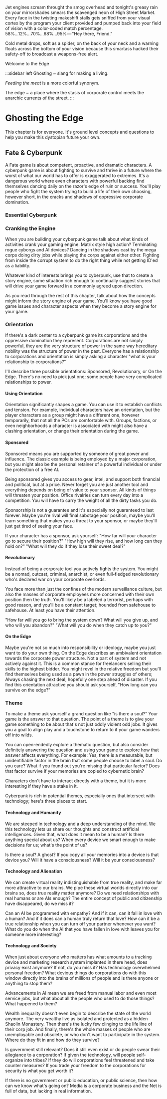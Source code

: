 Jet engines scream throught the smog overhead and tonight's greasy rain on your mirrorshades smears the scavenged neon of High Street Market. Every face in the twisting makeshift stalls gets sniffed from your visual cortex by the program your client provided and pumped back into your field of vision with a color-coded match percentage. 58%...12%...70%...68%...95% — "Hey there, Friend."

Cold metal drops, soft as a spider, on the back of your neck and a warning floats across the bottom of your vision because this smartass hacked their safety-off to broadcast a weapons-free alert. 

Welcome to the Edge

:::sidebar left 
Ghosting​ 
~ slang for making a living. 
  
  *Feeding the meat* is a more colorful synonym.

The edge 
~ a place where the stasis of corporate control meets the anarchic currents of the street.
:::

<!-- more mood and setting and less this is cyberpunk essays 
the original point of this section was to help in the setting creation part of the game. something to think about. -->

# Ghosting the Edge

This chapter is for everyone. It's ground level concepts and questions to help you make this dystopian future your own.

## Fate & Cyberpunk

A Fate game is about competent, proactive, and dramatic characters. A cyberpunk game is about fighting to survive and thrive in a future where the worst of what our world has to offer is exaggerated to extremes. It's a dangerous world where even characters with powerful backing find themselves dancing daily on the razor's edge of ruin or success. You'll play people who fight the system trying to build a life of their own choosing, however short, in the cracks and shadows of oppressive corporate domination.

### Essential Cyberpunk

<!-- Basic concepts and tropes of cyberpunk. Such as cyberware, and what is the Net. Especially what the Net is -->

### Cranking the Engine

When you are building your cyberpunk game talk about what kinds of activities crank your gaming engine. Matrix style high action? Terminating rogue cyborgs and AI devices? Dancing in the shadows cast by the mega corps doing dirty jobs while playing the corps against either other. Fighting from inside the corrupt system to do the right thing while not getting ID'ed as a liability.

Whatever kind of interests brings you to cyberpunk, use that to create a story engine, some situation rich enough to continually suggest stories that will drive your game forward in a commonly agreed upon direction.

As you read through the rest of this chapter, talk about how the concepts might inform the story engine of your game. You'll know you have good game issues and character aspects when they become a story engine for your game.

### Orientation

If there's a dark center to a cyberpunk game its corporations and the oppressive domination they represent. Corporations are not simply powerful, they are the very structure of power in the same way hereditary nobility was the structure of power in the past. Everyone has a relationship to corporations and orientation is simply asking a character "what is your relationship to corporations?"

I'll describe three possible orientations: Sponsored, Revolutionary, or On the Edge. There's no need to pick just one; some people have very complicated relationships to power.

#### Using Orientation

Orientation significantly shapes a game. You can use it to establish conflicts and tension. For example, individual characters have an orientation, but the player characters as a group might have a different one, however temporarily, that not all the PCs are comfortable with. Groups, factions, or even neighborhoods a character is associated with might also have a clashing orientation, or change their orientation during the game.

#### Sponsored

Sponsored means you are supported by someone of great power and influence. The classic example is being employed by a major corporation, but you might also be the personal retainer of a powerful individual or under the protection of a free AI.

Being sponsored gives you access to gear, intel, and support both financial and political, but at a price. Never forget you are just another tool and everything depends on being of value to your sponsor. All kinds of things will threaten your position. Office rivalries can turn every day into a competition. You will have to carry the weight of all the dirty tasks you do.

Sponsorship is not a guarantee and it's especially not guaranteed to last forever. Maybe you're rival will final sabotage your position, maybe you'll learn something that makes you a threat to your sponsor, or maybe they'll just get tired of seeing your face.

If your character has a sponsor, ask yourself: "How far will your character go to secure their position?" "How high will they rise, and how long can they hold on?" "What will they do if they lose their sweet deal?"

#### Revolutionary

Instead of being a corporate tool you actively fights the system. You might be a nomad, outcast, criminal, anarchist, or even full-fledged revolutionary who's declared war on your corporate overlords.

You face more than just the confines of the modern surveillance culture, but also the masses of corporate employees more concerned with their own position then the truth. You'll likely be a labeled a terrorist, perhaps with good reason, and you'll be a constant target; hounded from safehouse to safehouse. At least you have their attention.

"How far will you go to bring the system down? What will you give up, and who will you abandon?" "What will you do when they catch up to you?"

#### On the Edge

Maybe you're not so much into responsibility or ideology, maybe you just want to do your own thing. On the Edge describes an ambivalent orientation towards the corporate power structure. Not a part of system and not actively against it. This is a common stance for freelancers selling their skills to the highest bidder. You might revel in the relative freedom but you'll find themselves being used as a pawn in the power struggles of others; Always chasing the next deal, hopefully one step ahead of disaster. If you find this orientation attractive you should ask yourself, "How long can you survive on the edge?"

### Theme

To make a theme ask yourself a grand question like "is there a soul?" Your game is the answer to that question. The point of a theme is to give your game something to be about that's not just oddly violent odd jobs. It gives you a goal to align play and a touchstone to return to if your game wanders off into wilds.

You can open-endedly explore a thematic question, but also consider definitely answering the question and using your game to explore how that answer affects everything. For example: Yes, there is a measurable, but unidentifiable factor in the brain that some people choose to label a soul. Do you care? What if you found out you're missing that particular factor? Does that factor survive if your memories are copied to cybernetic brain?

Characters don't have to interact directly with a theme, but it is more interesting if they have a stake in it.

Cyberpunk is rich in potential themes, especially ones that intersect with technology; here's three places to start.

#### Technology and Humanity

We are steeped in technology and a deep understanding of the mind. We this technology lets us share our thoughts and construct artificial intelligences. Given that, what does it mean to be a human? Is there anything special about us? When every device we smart enough to make decisions for us; what's the point of us?

Is there a soul? A ghost? If you copy all your memories into a device is that device you? Will it have a consciousness? Will it be your consciousness?

#### Technology and Alienation 

We can create virtual reality indistinguishable from true reality, and make far more attractive to our brains. We pipe these virtual worlds directly into our brains so, does true reality matter anymore? Do we need relationships with real humans or are AIs enough? The entire concept of public and citizenship have disappeared, do we miss it?

Can an AI be programmed with empathy? And if it can, can it fall in love with a human? And if it does can a human truly return that love? How can it be a true relationship when you can turn off your partner whenever you want? What do you do when the AI that you have fallen in love with leaves you for someone more interesting?

#### Technology and Society

When just about everyone who matters has what amounts to a tracking device and marketing research system implanted in there head, does privacy exist anymore? If not, do you miss it? Has technology overwhelmed personal freedom? What devious things do corporations do with this window directly into the brains of millions of people and is there anyone or anything to stop them?

Advancements in AI mean we are freed from manual labor and even most service jobs, but what about all the people who used to do those things? What happened to them?

Wealth inequality doesn't even begin to describe the state of the world anymore. The very wealthy live as isolated and protected as a hidden Shaolin Monastery. Then there's the lucky few clinging to the life line of their corp job. And finally, there's the whole masses of people who are unemployable and obsolete, or who don't want to participate in the system. Where do they fit in and how do they survive?

Is government still relevant? Does it still even exist or do people swear their allegiance to a corporation? If given the technology, will people self-organize into tribes? If they do will corporations feel threatened and take counter measures? If you trade your freedom to the corporations for security is what you get worth it?

If there is no government or public education, or public science, then how can we know what's going on? Media is a corporate business and the Net is full of data, but lacking in real information.